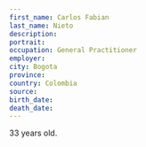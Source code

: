 ```yaml
---
first_name: Carlos Fabian
last_name: Nieto
description: 
portrait: 
occupation: General Practitioner
employer: 
city: Bogota
province: 
country: Colombia
source: 
birth_date: 
death_date: 
---
```


33 years old.